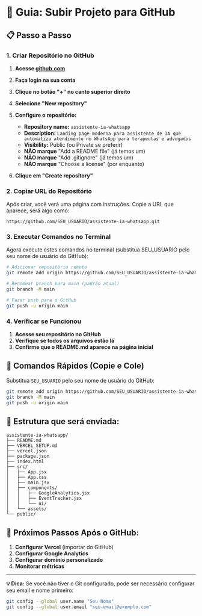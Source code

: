 # 🚀 Guia: Subir Projeto para GitHub

## 📋 Passo a Passo

### 1. Criar Repositório no GitHub

1. **Acesse [github.com](https://github.com)**
2. **Faça login na sua conta**
3. **Clique no botão "+" no canto superior direito**
4. **Selecione "New repository"**
5. **Configure o repositório:**
   - **Repository name:** `assistente-ia-whatsapp`
   - **Description:** `Landing page moderna para assistente de IA que automatiza atendimento no WhatsApp para terapeutas e advogados`
   - **Visibility:** Public (ou Private se preferir)
   - **NÃO marque** "Add a README file" (já temos um)
   - **NÃO marque** "Add .gitignore" (já temos um)
   - **NÃO marque** "Choose a license" (por enquanto)

6. **Clique em "Create repository"**

### 2. Copiar URL do Repositório

Após criar, você verá uma página com instruções. Copie a URL que aparece, será algo como:
```
https://github.com/SEU_USUARIO/assistente-ia-whatsapp.git
```

### 3. Executar Comandos no Terminal

Agora execute estes comandos no terminal (substitua SEU_USUARIO pelo seu nome de usuário do GitHub):

```bash
# Adicionar repositório remoto
git remote add origin https://github.com/SEU_USUARIO/assistente-ia-whatsapp.git

# Renomear branch para main (padrão atual)
git branch -M main

# Fazer push para o GitHub
git push -u origin main
```

### 4. Verificar se Funcionou

1. **Acesse seu repositório no GitHub**
2. **Verifique se todos os arquivos estão lá**
3. **Confirme que o README.md aparece na página inicial**

## 🔧 Comandos Rápidos (Copie e Cole)

Substitua `SEU_USUARIO` pelo seu nome de usuário do GitHub:

```bash
git remote add origin https://github.com/SEU_USUARIO/assistente-ia-whatsapp.git
git branch -M main
git push -u origin main
```

## 📁 Estrutura que será enviada:

```
assistente-ia-whatsapp/
├── README.md
├── VERCEL_SETUP.md
├── vercel.json
├── package.json
├── index.html
├── src/
│   ├── App.jsx
│   ├── App.css
│   ├── main.jsx
│   ├── components/
│   │   ├── GoogleAnalytics.jsx
│   │   ├── EventTracker.jsx
│   │   └── ui/
│   └── assets/
└── public/
```

## 🎯 Próximos Passos Após o GitHub:

1. **Configurar Vercel** (importar do GitHub)
2. **Configurar Google Analytics**
3. **Configurar domínio personalizado**
4. **Monitorar métricas**

---

**💡 Dica:** Se você não tiver o Git configurado, pode ser necessário configurar seu email e nome primeiro:

```bash
git config --global user.name "Seu Nome"
git config --global user.email "seu-email@exemplo.com"
``` 